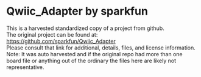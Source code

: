 
# Qwiic_Adapter by sparkfun  
This is a harvested standardized copy of a project from github.  
The original project can be found at:  
https://github.com/sparkfun/Qwiic_Adapter  
Please consult that link for additional, details, files, and license information.  
Note: It was auto harvested and if the original repo had more than one board file or anything out of the ordinary the files here are likely not representative.  
    